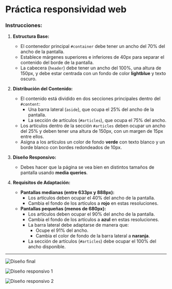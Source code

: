 # Práctica responsividad web

### Instrucciones:

1. **Estructura Base:**

   - El contenedor principal `#container` debe tener un ancho del 70% del ancho de la pantalla.
   - Establece márgenes superiores e inferiores de 40px para separar el contenido del borde de la pantalla.
   - La cabecera (`header`) debe tener un ancho del 100%, una altura de 150px, y debe estar centrada con un fondo de color **lightblue** y texto oscuro.

2. **Distribución del Contenido:**

   - El contenido está dividido en dos secciones principales dentro del `#content`:
     - Una barra lateral (`aside`), que ocupa el 25% del ancho de la pantalla.
     - La sección de artículos (`#articles`), que ocupa el 75% del ancho.
   - Los artículos dentro de la sección `#articles` deben ocupar un ancho del 25% y deben tener una altura de 150px, con un margen de 15px entre ellos.
   - Asigna a los artículos un color de fondo **verde** con texto blanco y un borde blanco con bordes redondeados de 10px.

3. **Diseño Responsivo:**

   - Debes hacer que la página se vea bien en distintos tamaños de pantalla usando **media queries**.

4. **Requisitos de Adaptación:**

   - **Pantallas medianas (entre 633px y 888px):**
     - Los artículos deben ocupar el 40% del ancho de la pantalla.
     - Cambia el fondo de los artículos a **rojo** en estas resoluciones.
   - **Pantallas pequeñas (menos de 680px):**
     - Los artículos deben ocupar el 90% del ancho de la pantalla.
     - Cambia el fondo de los artículos a **azul** en estas resoluciones.
     - La barra lateral debe adaptarse de manera que:
       - Ocupe el 91% del ancho.
       - Cambia el color de fondo de la barra lateral a **naranja**.
     - La sección de artículos (`#articles`) debe ocupar el 100% del ancho disponible.

---

![Diseño final](../img/diseño.png)

![Diseño responsivo 1](../img/diseño2.png)

![Diseño responsivo 2](../img/diseño3.png)
